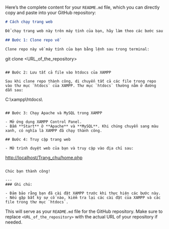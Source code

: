 Here’s the complete content for your `README.md` file, which you can directly copy and paste into your GitHub repository:

```markdown
# Cách chạy trang web

Để chạy trang web này trên máy tính của bạn, hãy làm theo các bước sau:

## Bước 1: Clone repo về

Clone repo này về máy tính của bạn bằng lệnh sau trong terminal:

```

git clone \<URL\_of\_the\_repository>

```

## Bước 2: Lưu tất cả file vào htdocs của XAMPP

Sau khi clone repo thành công, di chuyển tất cả các file trong repo vào thư mục `htdocs` của XAMPP. Thư mục `htdocs` thường nằm ở đường dẫn sau:

```

C:\xampp\htdocs\\

```

## Bước 3: Chạy Apache và MySQL trong XAMPP

- Mở ứng dụng XAMPP Control Panel.
- Bấm **Start** ở **Apache** và **MySQL**. Khi chúng chuyển sang màu xanh, có nghĩa là XAMPP đã chạy thành công.

## Bước 4: Truy cập trang web

- Mở trình duyệt web của bạn và truy cập vào địa chỉ sau:

```

[http://localhost/Trang\_chu/home.php](http://localhost/Trang_chu/home.php)

```

Chúc bạn thành công!

---
### Ghi chú:

- Đảm bảo rằng bạn đã cài đặt XAMPP trước khi thực hiện các bước này.
- Nếu gặp bất kỳ sự cố nào, kiểm tra lại các cài đặt của XAMPP và các file trong thư mục `htdocs`.

```

This will serve as your `README.md` file for the GitHub repository. Make sure to replace `<URL_of_the_repository>` with the actual URL of your repository if needed.
